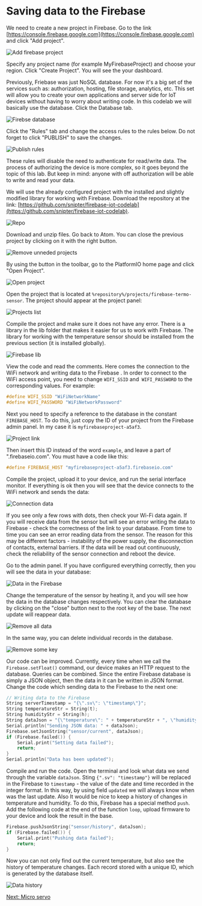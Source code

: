 # Saving data to the Firebase

We need to create a new project in Firebase. Go to the link [https://console.firebase.google.com](https://console.firebase.google.com) and click "Add project".

![Add firebase project](https://github.com/snipter/firebase-iot-codelab/blob/master/docs/assets/image47.png)

Specify any project name (for example MyFirebaseProject) and choose your region. Click "Create Project". You will see the your dashboard.

Previously, Friebase was just NoSQL database. For now it's a big set of the services such as: authorization, hosting, file storage, analytics, etc. This set will allow you to create your own applications and server side for IoT devices without having to worry about writing code. In this codelab we will basically use the database. Click the Database tab.

![Firebse database](https://github.com/snipter/firebase-iot-codelab/blob/master/docs/assets/image10.png)

Click the "Rules" tab and change the access rules to the rules below. Do not forget to click "PUBLISH" to save the changes.

![Publish rules](https://github.com/snipter/firebase-iot-codelab/blob/master/docs/assets/image40.png)

These rules will disable the need to authenticate for read/write data. The process of authorizing the device is more complex, so it goes beyond the topic of this lab. But keep in mind: anyone with off authorization will be able to write and read your data.

We will use the already configured project with the installed and slightly modified library for working with Firebase. Download the repository at the link: [https://github.com/snipter/firebase-iot-codelab](https://github.com/snipter/firebase-iot-codelab).

![Repo](https://github.com/snipter/firebase-iot-codelab/blob/master/docs/assets/image6.png)

Download and unzip files. Go back to Atom. You can close the previous project by clicking on it with the right button.

![Remove unneded projects](https://github.com/snipter/firebase-iot-codelab/blob/master/docs/assets/image61.png)

By using the button in the toolbar, go to the PlatformIO home page and click "Open Project".

![Open project](https://github.com/snipter/firebase-iot-codelab/blob/master/docs/assets/image33.png)

Open the project that is located at `%repository%/projects/firebase-termo-sensor`. The project should appear at the project panel:

![Projects list](https://github.com/snipter/firebase-iot-codelab/blob/master/docs/assets/image52.png)

Compile the project and make sure it does not have any error. There is a library in the lib folder that makes it easier for us to work with Firebase. The library for working with the temperature sensor should be installed from the previous section (it is installed globally).

![Firebase lib](https://github.com/snipter/firebase-iot-codelab/blob/master/docs/assets/image37.png)

View the code and read the comments. Here comes the connection to the WiFi network and writing data to the Firebase . In order to connect to the WiFi access point, you need to change `WIFI_SSID` and` WIFI_PASSWORD` to the corresponding values. For example:

```c++
#define WIFI_SSID "WiFiNetworkName"
#define WIFI_PASSWORD "WiFiNetworkPassword"
```

Next you need to specify a reference to the database in the constant `FIREBASE_HOST`. To do this, just copy the ID of your project from the Firebase admin panel. In my case it is `myfirebaseproject-a5af3`.

![Project link](https://github.com/snipter/firebase-iot-codelab/blob/master/docs/assets/image43.png)

Then insert this ID instead of the word `example`, and leave a part of ".firebaseio.com". You must have a code like this:

```C++
#define FIREBASE_HOST "myfirebaseproject-a5af3.firebaseio.com"
```

Compile the project, upload it to your device, and run the serial interface monitor. If everything is ok then you will see that the device connects to the WiFi network and sends the data:

![Connection data](https://github.com/snipter/firebase-iot-codelab/blob/master/docs/assets/image21.png)

If you see only a few rows with dots, then check your Wi-Fi data again. If you will receive data from the sensor but  will see an error writing the data to Firebase - check the correctness of the link to your database. From time to time you can see an error reading data from the sensor. The reason for this may be different factors - instability of the power supply, the disconnection of contacts, external barriers. If the data will be read out continuously, check the reliability of the sensor connection and reboot the device.

Go to the admin panel. If you have configured everything correctly, then you will see the data in your database:

![Data in the Firebase](https://github.com/snipter/firebase-iot-codelab/blob/master/docs/assets/image29.png)
 
Change the temperature of the sensor by heating it, and you will see how the data in the database changes respectively. You can clear the database by clicking on the "close" button next to the root key of the base. The next update will reappear data.

![Remove all data](https://github.com/snipter/firebase-iot-codelab/blob/master/docs/assets/image28.png)

In the same way, you can delete individual records in the database.

![Remove some key](https://github.com/snipter/firebase-iot-codelab/blob/master/docs/assets/image12.png)

Our code can be improved. Currently, every time when we call the `Firebase.setFloat()` command, our device makes an HTTP request to the database. Queries can be combined. Since the entire Firebase database is simply a JSON object, then the data in it can be written in JSON format. Change the code which sending data to the Firebase to the next one:

```c++
// Writing data to the Firebase
String serverTimestamp = "{\".sv\": \"timestamp\"}";
String temperatureStr = String(t);
String humidityStr = String(h);
String dataJson = "{\"temperature\": " + temperatureStr + ", \"humidity\": " + humidityStr + ", \"updated\": " + serverTimestamp + "}";
Serial.println("Sending JSON data: " + dataJson);
Firebase.setJsonString("sensor/current", dataJson);
if (Firebase.failed()) {
    Serial.print("Setting data failed");
    return;
}
Serial.println("Data has been updated");
```

Compile and run the code. Open the terminal and look what data we send through the variable `dataJson`. Sting `{".sv": "timestamp"}` will be replaced in the Firebase to `timestamp` - the value of the date and time recorded in the integer format. In this way, by using field `updated` we will always know when was the last update.
Also It would be nice to keep a history of changes in temperature and humidity. To do this, Firebase has a special method `push`. Add the following code at the end of the function `loop`, upload firmware to your device and look the result in the base.

```c++
Firebase.pushJsonString("sensor/history", dataJson);
if (Firebase.failed()) {
    Serial.print("Pushing data failed");
    return;
}
```

Now you can not only find out the current temperature, but also see the history of temperature changes. Each record stored with a unique ID, which is generated by the database itself.

![Data history](https://github.com/snipter/firebase-iot-codelab/blob/master/docs/assets/image49.png)

[Next: Micro servo](05-micro-servo.md)

